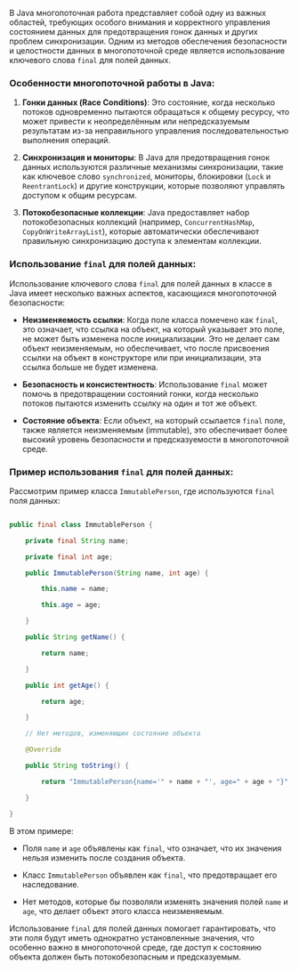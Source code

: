 В Java многопоточная работа представляет собой одну из важных областей, требующих особого внимания и корректного управления состоянием данных для предотвращения гонок данных и других проблем синхронизации. Одним из методов обеспечения безопасности и целостности данных в многопоточной среде является использование ключевого слова `final` для полей данных.

### Особенности многопоточной работы в Java:

1. **Гонки данных (Race Conditions)**: Это состояние, когда несколько потоков одновременно пытаются обращаться к общему ресурсу, что может привести к неопределённым или непредсказуемым результатам из-за неправильного управления последовательностью выполнения операций.

2. **Синхронизация и мониторы**: В Java для предотвращения гонок данных используются различные механизмы синхронизации, такие как ключевое слово `synchronized`, мониторы, блокировки (`Lock` и `ReentrantLock`) и другие конструкции, которые позволяют управлять доступом к общим ресурсам.

3. **Потокобезопасные коллекции**: Java предоставляет набор потокобезопасных коллекций (например, `ConcurrentHashMap`, `CopyOnWriteArrayList`), которые автоматически обеспечивают правильную синхронизацию доступа к элементам коллекции.

### Использование `final` для полей данных:

Использование ключевого слова `final` для полей данных в классе в Java имеет несколько важных аспектов, касающихся многопоточной безопасности:

- **Неизменяемость ссылки**: Когда поле класса помечено как `final`, это означает, что ссылка на объект, на который указывает это поле, не может быть изменена после инициализации. Это не делает сам объект неизменяемым, но обеспечивает, что после присвоения ссылки на объект в конструкторе или при инициализации, эта ссылка больше не будет изменена.

- **Безопасность и консистентность**: Использование `final` может помочь в предотвращении состояний гонки, когда несколько потоков пытаются изменить ссылку на один и тот же объект.

- **Состояние объекта**: Если объект, на который ссылается `final` поле, также является неизменяемым (immutable), это обеспечивает более высокий уровень безопасности и предсказуемости в многопоточной среде.

### Пример использования `final` для полей данных:

Рассмотрим пример класса `ImmutablePerson`, где используются `final` поля данных:

```java

public final class ImmutablePerson {

    private final String name;

    private final int age;

    public ImmutablePerson(String name, int age) {

        this.name = name;

        this.age = age;

    }

    public String getName() {

        return name;

    }

    public int getAge() {

        return age;

    }

    // Нет методов, изменяющих состояние объекта

    @Override

    public String toString() {

        return "ImmutablePerson{name='" + name + "', age=" + age + "}";

    }

}

```

В этом примере:

- Поля `name` и `age` объявлены как `final`, что означает, что их значения нельзя изменить после создания объекта.

- Класс `ImmutablePerson` объявлен как `final`, что предотвращает его наследование.

- Нет методов, которые бы позволяли изменять значения полей `name` и `age`, что делает объект этого класса неизменяемым.

Использование `final` для полей данных помогает гарантировать, что эти поля будут иметь однократно установленные значения, что особенно важно в многопоточной среде, где доступ к состоянию объекта должен быть потокобезопасным и предсказуемым.
